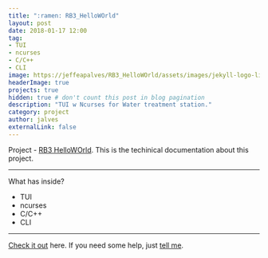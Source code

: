 ```yaml
---
title: ":ramen: RB3_HelloWOrld"
layout: post
date: 2018-01-17 12:00
tag:    
- TUI
- ncurses
- C/C++
- CLI
image: https://jeffeapalves/RB3_HelloWOrld/assets/images/jekyll-logo-light-solid.png
headerImage: true
projects: true
hidden: true # don't count this post in blog pagination
description: "TUI w Ncurses for Water treatment station."
category: project
author: jalves
externalLink: false
---
```


 Project - [RB3 HelloWOrld](https://jeffeapalves.github.io/RB3_HelloWOrld/). This is the techinical documentation about this project.

---

What has inside?

- TUI
- ncurses
- C/C++
- CLI

---

[Check it out](http://jeffeapalves.github.io/RB3_HelloWOrld/) here.
If you need some help, just [tell me](http://github.com/jeffeapalves/RB3_HelloWOrld/issues).
